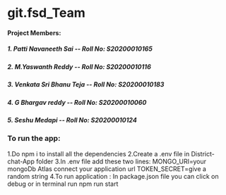 # git.fsd_Team

#### Project Members:

##### 1. Patti Navaneeth Sai -- Roll No: S20200010165

##### 2. M.Yaswanth Reddy -- Roll No: S20200010116

##### 3. Venkata Sri Bhanu Teja -- Roll No: S20200010183

##### 4. G Bhargav reddy -- Roll No: S20200010060

##### 5. Seshu Medapi -- Roll No: S20200010124

### To run the app:

1.Do npm i to install all the dependencies
2.Create a .env file in District-chat-App folder
3.In .env file add these two lines:
	MONGO_URI=your mongoDb Atlas connect your application url
	TOKEN_SECRET=give a random string
4.To run application : In package.json file you can click on debug or in terminal run npm run start
